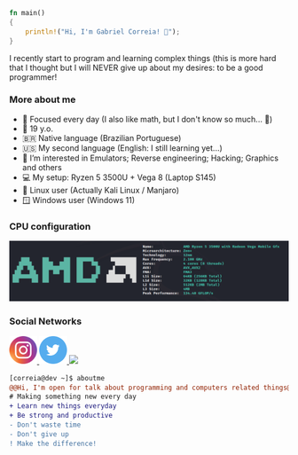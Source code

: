 ~~~rust
fn main()
{
    println!("Hi, I'm Gabriel Correia! 🥇");
}
~~~

I recently start to program and learning complex things (this is more hard that I thought but I will NEVER give up about my desires: to be a good programmer!

### More about me

- 🧮 Focused every day (I also like math, but I don't know so much... 🥲)
- 🥚 19 y.o.
- 🇧🇷 Native language (Brazilian Portuguese)
- 🇺🇸 My second language (English: I still learning yet...)
- 🌱 I’m interested in Emulators; Reverse engineering; Hacking; Graphics and others
- 💻 My setup: Ryzen 5 3500U + Vega 8 (Laptop S145)
- 🐧 Linux user (Actually Kali Linux / Manjaro)
- 🪟 Windows user (Windows 11)

### CPU configuration

<img src="assets/laptopcpu.png">

### Social Networks

<div>
<a href="https://www.instagram.com/ocorreia18">
  <img src="assets/Instagram.svg" height="50px">
</a>
<a href="https://twitter.com/ocorreia18">
  <img src="assets/Twitter.svg" height="50px">
</a>
<a href="https://discord.com/invite/MFQC38mDyV">
  <img src="https://www.svgrepo.com/show/331368/discord-v2.svg" height="50px">
</a>
</div>

~~~diff
[correia@dev ~]$ aboutme
@@Hi, I'm open for talk about programming and computers related things@@
# Making something new every day
+ Learn new things everyday
+ Be strong and productive
- Don't waste time
- Don't give up
! Make the difference!
~~~
